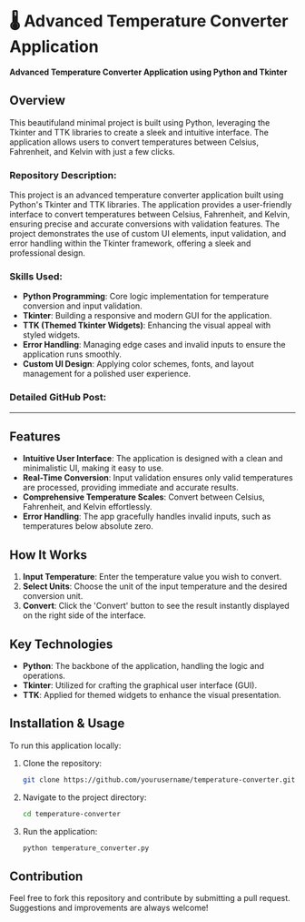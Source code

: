# 🌡️ Advanced Temperature Converter Application

**Advanced Temperature Converter Application using Python and Tkinter**
## Overview

This beautifuland minimal project is built using Python, leveraging the Tkinter and TTK libraries to create a sleek and intuitive interface. The application allows users to convert temperatures between Celsius, Fahrenheit, and Kelvin with just a few clicks.


### Repository Description:
This project is an advanced temperature converter application built using Python's Tkinter and TTK libraries. The application provides a user-friendly interface to convert temperatures between Celsius, Fahrenheit, and Kelvin, ensuring precise and accurate conversions with validation features. The project demonstrates the use of custom UI elements, input validation, and error handling within the Tkinter framework, offering a sleek and professional design.

### Skills Used:
- **Python Programming**: Core logic implementation for temperature conversion and input validation.
- **Tkinter**: Building a responsive and modern GUI for the application.
- **TTK (Themed Tkinter Widgets)**: Enhancing the visual appeal with styled widgets.
- **Error Handling**: Managing edge cases and invalid inputs to ensure the application runs smoothly.
- **Custom UI Design**: Applying color schemes, fonts, and layout management for a polished user experience.

### Detailed GitHub Post:

---


## Features

- **Intuitive User Interface**: The application is designed with a clean and minimalistic UI, making it easy to use.
- **Real-Time Conversion**: Input validation ensures only valid temperatures are processed, providing immediate and accurate results.
- **Comprehensive Temperature Scales**: Convert between Celsius, Fahrenheit, and Kelvin effortlessly.
- **Error Handling**: The app gracefully handles invalid inputs, such as temperatures below absolute zero.

## How It Works

1. **Input Temperature**: Enter the temperature value you wish to convert.
2. **Select Units**: Choose the unit of the input temperature and the desired conversion unit.
3. **Convert**: Click the 'Convert' button to see the result instantly displayed on the right side of the interface.

## Key Technologies

- **Python**: The backbone of the application, handling the logic and operations.
- **Tkinter**: Utilized for crafting the graphical user interface (GUI).
- **TTK**: Applied for themed widgets to enhance the visual presentation.

## Installation & Usage

To run this application locally:

1. Clone the repository:
   ```bash
   git clone https://github.com/yourusername/temperature-converter.git
   ```
2. Navigate to the project directory:
   ```bash
   cd temperature-converter
   ```
3. Run the application:
   ```bash
   python temperature_converter.py
   ```

## Contribution

Feel free to fork this repository and contribute by submitting a pull request. Suggestions and improvements are always welcome!
